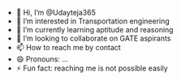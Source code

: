 - 👋 Hi, I’m @Udayteja365
- 👀 I’m interested in Transportation engineering 
- 🌱 I’m currently learning aptitude and reasoning 
- 💞️ I’m looking to collaborate on GATE aspirants 
- 📫 How to reach me by contact 
- 😄 Pronouns: ...
- ⚡ Fun fact: reaching me is not possible easily 

<!---
Udayteja365/Udayteja365 is a ✨ special ✨ repository because its `README.md` (this file) appears on your GitHub profile.
You can click the Preview link to take a look at your changes.
--->
